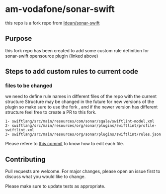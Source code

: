 # am-vodafone/sonar-swift 

this repo is a fork repo from [Idean/sonar-swift](https://github.com/Idean/sonar-swift)

## Purpose 

this fork repo has been created to add some custom rule definition for sonar-swift opensource plugin  (linked above)



## Steps to add custom  rules to current code 

### files to be changed


we need to define rule names in different files of the repo with the current structure
Structure may be changed in the future for new versions of the plugin 
so make sure to use the fork , and if the newer version has different structure feel free to create a PR to this fork. 

```
1- swiftlang/src/main/resources/com/sonar/sqale/swiftlint-model.xml
2- swiftlang/src/main/resources/org/sonar/plugins/swiftlint/profile-swiftlint.xml 
3- swiftlang/src/main/resources/org/sonar/plugins/swiftlint/rules.json
```


Please refere to [this commit](https://github.com/am-vodafone/sonar-swift/commit/7d469b2eb6b88fa090be17de5d567f4318b8e085) to know how to edit each file. 

## Contributing
Pull requests are welcome. For major changes, please open an issue first to discuss what you would like to change.

Please make sure to update tests as appropriate.
